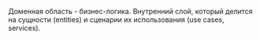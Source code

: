 Доменная область - бизнес-логика. Внутренний слой, который делится на сущности (entities) и сценарии их использования (use cases, services).
